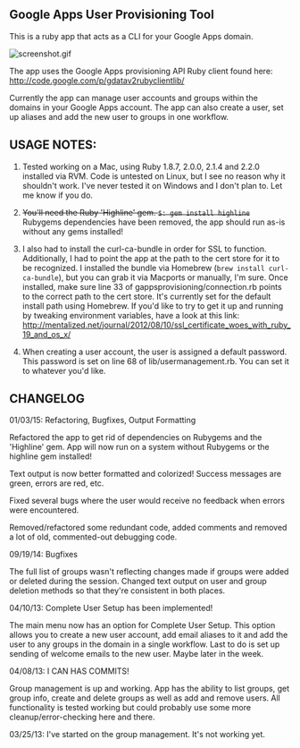 Google Apps User Provisioning Tool
---------------------------------------

This is a ruby app that acts as a CLI for your Google Apps domain.

![screenshot.gif](http://xraystyle.com/images/gapps.gif)

The app uses the Google Apps provisioning API Ruby client found here: http://code.google.com/p/gdatav2rubyclientlib/

Currently the app can manage user accounts and groups within the domains in your Google Apps account. The app can also
create a user, set up aliases and add the new user to groups in one workflow.


USAGE NOTES:
-------------

1.	Tested working on a Mac, using Ruby 1.8.7, 2.0.0, 2.1.4 and 2.2.0 installed via RVM. Code is untested on Linux, but I see no reason why it shouldn't work. I've never tested it on Windows and I don't plan to. Let me know if you do.

2.	~~You'll need the Ruby 'Highline' gem. `$: gem install highline`~~ Rubygems dependencies have been removed, the app should run as-is without any gems installed!

3.	I also had to install the curl-ca-bundle in order for SSL to function. Additionally, I had to point the app at the path to the cert store for it to be recognized. I installed the bundle via Homebrew (`brew install curl-ca-bundle`), but you can grab it via Macports or manually, I'm sure. Once installed, make sure line 33 of gappsprovisioning/connection.rb points to the correct path to the cert store. It's currently set for the default install path using Homebrew. If you'd like to try to get it up and running by tweaking environment variables, have a look at this link: http://mentalized.net/journal/2012/08/10/ssl_certificate_woes_with_ruby_19_and_os_x/

4.	When creating a user account, the user is assigned a default password. This password is set on line 68 of lib/usermanagement.rb. You can set it to whatever you'd like.



CHANGELOG
------------

01/03/15: Refactoring, Bugfixes, Output Formatting

Refactored the app to get rid of dependencies on Rubygems and the 'Highline' gem. App will now run on a system without Rubygems or the highline gem installed!

Text output is now better formatted and colorized! Success messages are green, errors are red, etc.

Fixed several bugs where the user would receive no feedback when errors were encountered.

Removed/refactored some redundant code, added comments and removed a lot of old, commented-out debugging code.

09/19/14: Bugfixes

The full list of groups wasn't reflecting changes made if groups were added or deleted during the session. Changed text output on user and group deletion methods so that they're consistent in both places.

04/10/13: Complete User Setup has been implemented!

The main menu now has an option for Complete User Setup. This option allows you to create a new user account, add email aliases to it and add the user to any groups in the domain in a single workflow. Last to do is set up sending of welcome
emails to the new user. Maybe later in the week.

04/08/13: I CAN HAS COMMITS! 

Group management is up and working. App has the ability to list groups, get group info, create and delete groups as well as add and remove users. All functionality is 
tested working but could probably use some more cleanup/error-checking here and there.


03/25/13: I've started on the group management. It's not working yet. 
